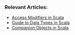 ### Relevant Articles:

- [Access Modifiers in Scala](https://www.baeldung.com/scala/access-modifiers)
- [Guide to Data Types in Scala](https://www.baeldung.com/scala/data-types)
- [Companion Objects in Scala](https://www.baeldung.com/scala/companion-objects)
